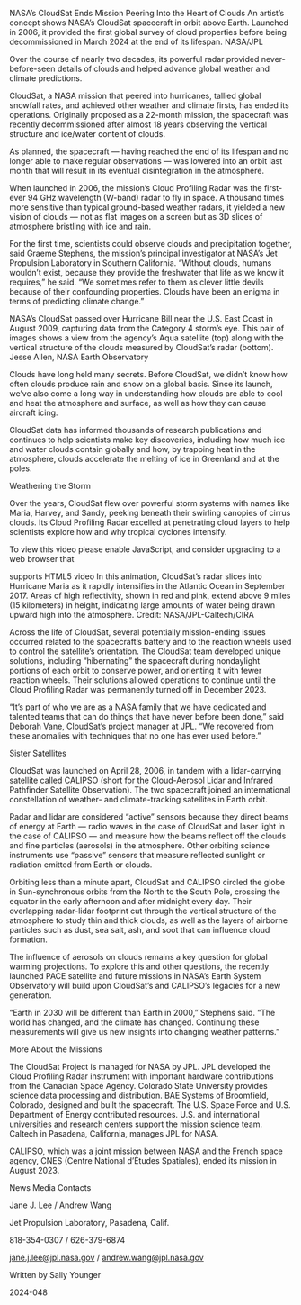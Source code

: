 NASA’s CloudSat Ends Mission Peering Into the Heart of Clouds 
 An artist’s concept shows NASA’s CloudSat spacecraft in orbit above Earth. Launched in 2006, it provided the first global survey of cloud properties before being decommissioned in March 2024 at the end of its lifespan. NASA/JPL

Over the course of nearly two decades, its powerful radar provided never-before-seen details of clouds and helped advance global weather and climate predictions.

CloudSat, a NASA mission that peered into hurricanes, tallied global snowfall rates, and achieved other weather and climate firsts, has ended its operations. Originally proposed as a 22-month mission, the spacecraft was recently decommissioned after almost 18 years observing the vertical structure and ice/water content of clouds.

As planned, the spacecraft — having reached the end of its lifespan and no longer able to make regular observations — was lowered into an orbit last month that will result in its eventual disintegration in the atmosphere.

When launched in 2006, the mission’s Cloud Profiling Radar was the first-ever 94 GHz wavelength (W-band) radar to fly in space. A thousand times more sensitive than typical ground-based weather radars, it yielded a new vision of clouds — not as flat images on a screen but as 3D slices of atmosphere bristling with ice and rain.

For the first time, scientists could observe clouds and precipitation together, said Graeme Stephens, the mission’s principal investigator at NASA’s Jet Propulsion Laboratory in Southern California. “Without clouds, humans wouldn’t exist, because they provide the freshwater that life as we know it requires,” he said. “We sometimes refer to them as clever little devils because of their confounding properties. Clouds have been an enigma in terms of predicting climate change.”

NASA’s CloudSat passed over Hurricane Bill near the U.S. East Coast in August 2009, capturing data from the Category 4 storm’s eye. This pair of images shows a view from the agency’s Aqua satellite (top) along with the vertical structure of the clouds measured by CloudSat’s radar (bottom). Jesse Allen, NASA Earth Observatory

Clouds have long held many secrets. Before CloudSat, we didn’t know how often clouds produce rain and snow on a global basis. Since its launch, we’ve also come a long way in understanding how clouds are able to cool and heat the atmosphere and surface, as well as how they can cause aircraft icing.

CloudSat data has informed thousands of research publications and continues to help scientists make key discoveries, including how much ice and water clouds contain globally and how, by trapping heat in the atmosphere, clouds accelerate the melting of ice in Greenland and at the poles.

Weathering the Storm

Over the years, CloudSat flew over powerful storm systems with names like Maria, Harvey, and Sandy, peeking beneath their swirling canopies of cirrus clouds. Its Cloud Profiling Radar excelled at penetrating cloud layers to help scientists explore how and why tropical cyclones intensify.

To view this video please enable JavaScript, and consider upgrading to a web browser that

supports HTML5 video In this animation, CloudSat’s radar slices into Hurricane Maria as it rapidly intensifies in the Atlantic Ocean in September 2017. Areas of high reflectivity, shown in red and pink, extend above 9 miles (15 kilometers) in height, indicating large amounts of water being drawn upward high into the atmosphere. Credit: NASA/JPL-Caltech/CIRA

Across the life of CloudSat, several potentially mission-ending issues occurred related to the spacecraft’s battery and to the reaction wheels used to control the satellite’s orientation. The CloudSat team developed unique solutions, including “hibernating” the spacecraft during nondaylight portions of each orbit to conserve power, and orienting it with fewer reaction wheels. Their solutions allowed operations to continue until the Cloud Profiling Radar was permanently turned off in December 2023.

“It’s part of who we are as a NASA family that we have dedicated and talented teams that can do things that have never before been done,” said Deborah Vane, CloudSat’s project manager at JPL. “We recovered from these anomalies with techniques that no one has ever used before.”

Sister Satellites

CloudSat was launched on April 28, 2006, in tandem with a lidar-carrying satellite called CALIPSO (short for the Cloud-Aerosol Lidar and Infrared Pathfinder Satellite Observation). The two spacecraft joined an international constellation of weather- and climate-tracking satellites in Earth orbit.

Radar and lidar are considered “active” sensors because they direct beams of energy at Earth — radio waves in the case of CloudSat and laser light in the case of CALIPSO — and measure how the beams reflect off the clouds and fine particles (aerosols) in the atmosphere. Other orbiting science instruments use “passive” sensors that measure reflected sunlight or radiation emitted from Earth or clouds.

Orbiting less than a minute apart, CloudSat and CALIPSO circled the globe in Sun-synchronous orbits from the North to the South Pole, crossing the equator in the early afternoon and after midnight every day. Their overlapping radar-lidar footprint cut through the vertical structure of the atmosphere to study thin and thick clouds, as well as the layers of airborne particles such as dust, sea salt, ash, and soot that can influence cloud formation.

The influence of aerosols on clouds remains a key question for global warming projections. To explore this and other questions, the recently launched PACE satellite and future missions in NASA’s Earth System Observatory will build upon CloudSat’s and CALIPSO’s legacies for a new generation.

“Earth in 2030 will be different than Earth in 2000,” Stephens said. “The world has changed, and the climate has changed. Continuing these measurements will give us new insights into changing weather patterns.”

More About the Missions

The CloudSat Project is managed for NASA by JPL. JPL developed the Cloud Profiling Radar instrument with important hardware contributions from the Canadian Space Agency. Colorado State University provides science data processing and distribution. BAE Systems of Broomfield, Colorado, designed and built the spacecraft. The U.S. Space Force and U.S. Department of Energy contributed resources. U.S. and international universities and research centers support the mission science team. Caltech in Pasadena, California, manages JPL for NASA.

CALIPSO, which was a joint mission between NASA and the French space agency, CNES (Centre National d’Études Spatiales), ended its mission in August 2023.

News Media Contacts

Jane J. Lee / Andrew Wang

Jet Propulsion Laboratory, Pasadena, Calif.

818-354-0307 / 626-379-6874

jane.j.lee@jpl.nasa.gov / andrew.wang@jpl.nasa.gov

Written by Sally Younger

2024-048